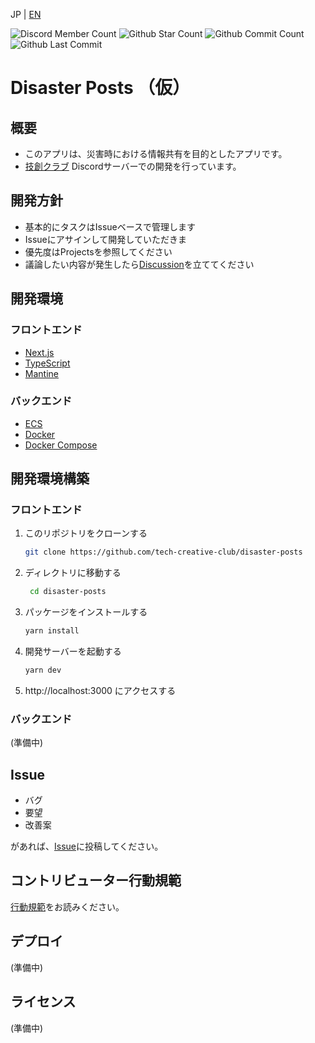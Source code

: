 JP | [EN](README.en.md)

![Discord Member Count](https://flat.badgen.net/discord/members/SAFv8YkSFm)
![Github Star Count](https://flat.badgen.net/github/stars/tech-creative-club/disaster-posts)
![Github Commit Count](https://flat.badgen.net/github/commits/tech-creative-club/disaster-posts)
![Github Last Commit](https://flat.badgen.net/github/last-commit/tech-creative-club/disaster-posts)

# Disaster Posts （仮）
## 概要
- このアプリは、災害時における情報共有を目的としたアプリです。
- [技創クラブ](https://discord.com/invite/SAFv8YkSFm) Discordサーバーでの開発を行っています。

## 開発方針
- 基本的にタスクはIssueベースで管理します
- Issueにアサインして開発していただきま
- 優先度はProjectsを参照してください
- 議論したい内容が発生したら[Discussion](https://github.com/tech-creative-club/disaster-posts/discussions)を立ててください

## 開発環境

### フロントエンド
- [Next.js](https://nextjs.org/)
- [TypeScript](https://www.typescriptlang.org/)
- [Mantine](https://mantine.dev/)

### バックエンド
- [ECS](https://aws.amazon.com/jp/ecs/)
- [Docker](https://www.docker.com/)
- [Docker Compose](https://docs.docker.jp/compose/toc.html)

## 開発環境構築
### フロントエンド
1. このリポジトリをクローンする
   ```bash
   git clone https://github.com/tech-creative-club/disaster-posts
   ```
2. ディレクトリに移動する
   ```bash
    cd disaster-posts
    ```
3. パッケージをインストールする
    ```bash
    yarn install
    ```
4. 開発サーバーを起動する
    ```bash
    yarn dev
    ```
5. http://localhost:3000 にアクセスする

### バックエンド
(準備中)

## Issue

- バグ
- 要望
- 改善案

があれば、[Issue](https://github.com/tech-creative-club/disaster-posts/issues)に投稿してください。

## コントリビューター行動規範
[行動規範](CODE_OF_CONDUCT.md)をお読みください。
## デプロイ
(準備中)

## ライセンス
(準備中)

